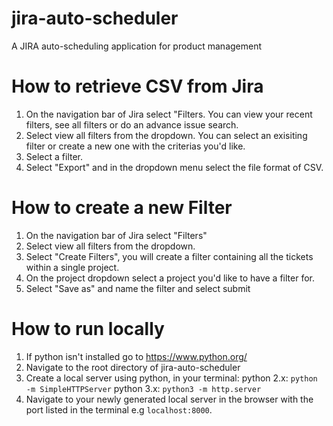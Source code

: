# jira-auto-scheduler
A JIRA auto-scheduling application for product management

# How to retrieve CSV from Jira
1) On the navigation bar of Jira select "Filters. You can view your recent filters, see all filters or do an advance issue search.
2) Select view all filters from the dropdown. You can select an exisiting filter or create a new one with the criterias you'd like.
3) Select a filter.
4) Select "Export" and in the dropdown menu select the file format of CSV.

# How to create a new Filter

1) On the navigation bar of Jira select "Filters"
2) Select view all filters from the dropdown.
3) Select "Create Filters", you will create a filter containing all the tickets within a single project.
4) On the project dropdown select a project you'd like to have a filter for.
5) Select "Save as" and name the filter and select submit

# How to run locally
1) If python isn't installed go to https://www.python.org/
2) Navigate to the root directory of jira-auto-scheduler
3) Create a local server using python, in your terminal:
    python 2.x: `python -m SimpleHTTPServer`
    python 3.x: `python3 -m http.server` 
4) Navigate to your newly generated local server in the browser with the port listed in the terminal e.g `localhost:8000`.